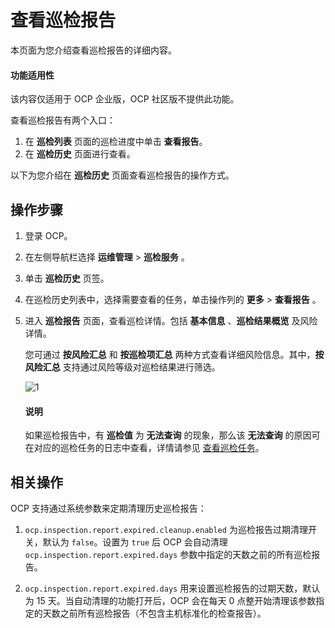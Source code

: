 # 查看巡检报告

本页面为您介绍查看巡检报告的详细内容。

<main id="notice" type='notice'>
<h4>功能适用性</h4>
<p>该内容仅适用于 OCP 企业版，OCP 社区版不提供此功能。</p>
</main>

查看巡检报告有两个入口：

1. 在 **巡检列表** 页面的巡检进度中单击 **查看报告**。
2. 在 **巡检历史** 页面进行查看。

以下为您介绍在 **巡检历史** 页面查看巡检报告的操作方式。

## 操作步骤

1. 登录 OCP。

2. 在左侧导航栏选择 **运维管理** > **巡检服务** 。

3. 单击 **巡检历史** 页签。

4. 在巡检历史列表中，选择需要查看的任务，单击操作列的 **更多** > **查看报告** 。

5. 进入 **巡检报告** 页面，查看巡检详情。包括 **基本信息** 、**巡检结果概览** 及风险详情。

   您可通过 **按风险汇总** 和 **按巡检项汇总** 两种方式查看详细风险信息。其中，**按风险汇总** 支持通过风险等级对巡检结果进行筛选。

    ![1](https://obbusiness-private.oss-cn-shanghai.aliyuncs.com/doc/img/ocp/401/%E5%B7%A1%E6%A3%80%E6%8A%A5%E5%91%8A1.png)

    <main id="notice" type='explain'>
    <h4>说明</h4>
    <p>如果巡检报告中，有 <strong>巡检值</strong> 为 <strong>无法查询</strong> 的现象，那么该 <strong>无法查询</strong> 的原因可在对应的巡检任务的日志中查看，详情请参见 <a href="../500.view-an-inspection-task.md">查看巡检任务</a>。</p>
    </main>

## 相关操作

OCP 支持通过系统参数来定期清理历史巡检报告：

1. `ocp.inspection.report.expired.cleanup.enabled` 为巡检报告过期清理开关，默认为 `false`。设置为 `true` 后 OCP 会自动清理 `ocp.inspection.report.expired.days` 参数中指定的天数之前的所有巡检报告。

2. `ocp.inspection.report.expired.days` 用来设置巡检报告的过期天数，默认为 15 天。当自动清理的功能打开后，OCP 会在每天 0 点整开始清理该参数指定的天数之前所有巡检报告（不包含主机标准化的检查报告）。
